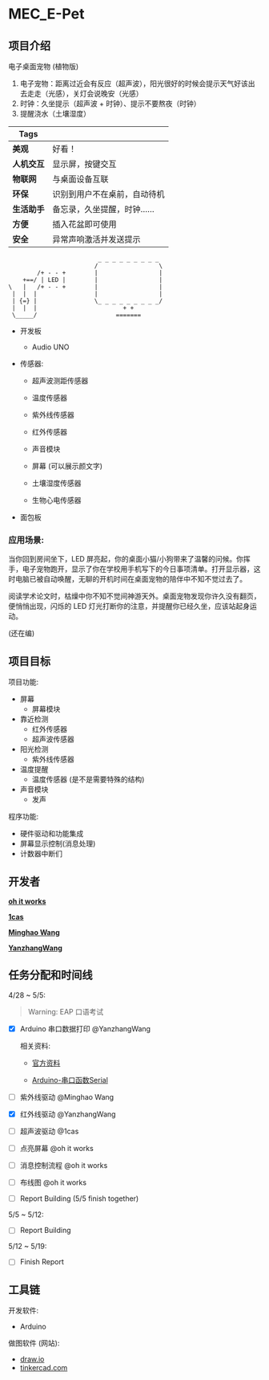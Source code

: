 # MEC_E-Pet

## 项目介绍

电子桌面宠物 (植物版)

1. 电子宠物：距离过近会有反应（超声波），阳光很好的时候会提示天气好该出去走走（光感），关灯会说晚安（光感）
2. 时钟：久坐提示（超声波 + 时钟）、提示不要熬夜（时钟）
3. 提醒浇水（土壤湿度）

| **Tags**     |                              |
| ------------ | ---------------------------- |
| **美观**     | 好看！                       |
| **人机交互** | 显示屏，按键交互             |
| **物联网**   | 与桌面设备互联               |
| **环保**     | 识别到用户不在桌前，自动待机 |
| **生活助手** | 备忘录，久坐提醒，时钟……     |
| **方便**     | 插入花盆即可使用             |
| **安全**     | 异常声响激活并发送提示       |

```text
                         _ _ _ _ _ _ _ _ _  
                        /                 \ 
        /+ - - +        |                 | 
    +==/ | LED |        |                 | 
\   |   /+ - - +        |                 | 
 |  |  |                |                 | 
 | {=} |                \_ _ _ _ _ _ _ _ _/ 
 |  |  |                        + +         
 \_____/                      =======       

```

- 开发板

  - Audio UNO

- 传感器:

  - 超声波测距传感器 

  - 温度传感器

  - 紫外线传感器

  - 红外传感器

  - 声音模块

  - 屏幕 (可以展示颜文字)

  - 土壤湿度传感器

  - 生物心电传感器

- 面包板

### 应用场景: 

当你回到房间坐下，LED 屏亮起，你的桌面小猫/小狗带来了温馨的问候。你挥手，电子宠物跑开，显示了你在学校用手机写下的今日事项清单。打开显示器，这时电脑已被自动唤醒，无聊的开机时间在桌面宠物的陪伴中不知不觉过去了。

阅读学术论文时，枯燥中你不知不觉间神游天外。桌面宠物发现你许久没有翻页，便悄悄出现，闪烁的 LED 灯光打断你的注意，并提醒你已经久坐，应该站起身运动。

(还在编)

## 项目目标

项目功能:

- 屏幕
  - 屏幕模块
- 靠近检测
  - 红外传感器
  - 超声波传感器
- 阳光检测
  - 紫外线传感器
- 温度提醒
  - 温度传感器 (是不是需要特殊的结构)
- 声音模块
  - 发声

程序功能:

- 硬件驱动和功能集成
- 屏幕显示控制(消息处理)
- 计数器中断们

## 开发者

[**oh it works**](https://www.github.com/ohitworks)

[**1cas**](https://github.com/1cas)

[**Minghao Wang**](https://github.com/Double-Shark)

[**YanzhangWang**](https://github.com/YanzhangWang)

## 任务分配和时间线

4/28 ~ 5/5:

> Warning:  EAP 口语考试

- [x] Arduino 串口数据打印 @YanzhangWang

  相关资料:

  - [官方资料](https://www.arduino.cc/reference/en/language/functions/communication/serial/println/)

  - [Arduino-串口函数Serial](https://www.cnblogs.com/gaosheng-221/p/6641060.html)

- [ ] 紫外线驱动 @Minghao Wang
- [x] 红外线驱动 @YanzhangWang
- [ ] 超声波驱动 @1cas
- [ ] 点亮屏幕 @oh it works
- [ ] 消息控制流程 @oh it works
- [ ] 布线图 @oh it works
- [ ] Report Building (5/5 finish together)

5/5 ~ 5/12:

- [ ] Report Building

5/12 ~ 5/19:

- [ ] Finish Report

## 工具链

开发软件:

- Arduino

做图软件 (网站):

- [draw.io](https://draw.io)
- [tinkercad.com](https://www.tinkercad.com/)